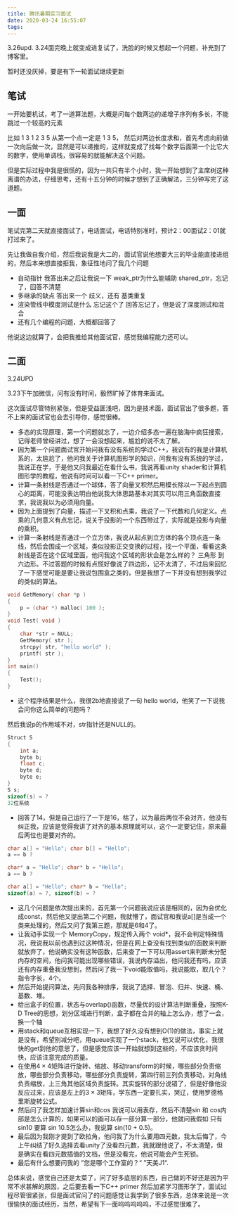 ```yaml
---
title: 腾讯暑期实习面试
date: 2020-03-24 16:55:07
tags:
---
```


3.26upd. 3.24面完晚上就变成进复试了，洗脸的时候又想起一个问题，补充到了博客里。

暂时还没灰掉，要是有下一轮面试继续更新

## 笔试

一开始要机试，考了一道算法题，大概是问每个数两边的递增子序列有多长，不能跳过一个较高的元素

比如 1 3 1 2 3 5 从第一个点一定是 1 3 5， 然后对两边长度求和，首先考虑向前做一次向后做一次，显然是可以递推的，这样就变成了找每个数字后面第一个比它大的数字，使用单调栈，很容易的就能解决这个问题。

但是实际过程中我是很慌的，因为一共只有半个小时，我一开始想到了主席树这种离谱的办法，仔细思考，还有十五分钟的时候才想到了正确解法，三分钟写完了这道题。

<!-- more -->

## 一面

笔试完第二天就直接面试了，电话面试，电话特别准时，预计2：00面试2：01就打过来了。

先让我做自我介绍，然后我说我是大二的，面试官说他想要大三的毕业能直接进组的，然后本来想直接拒我，象征性地问了我几个问题

+ 自动指针 我答出来之后让我说一下 weak_ptr为什么能辅助 shared_ptr，忘记了，回答不清楚
+ 多继承的缺点 答出来一个 歧义，还有 基类重复
+ 渲染管线中模度测试是什么  忘记这个了 回答忘记了，但是说了深度测试和混合
+ 还有几个编程的问题，大概都回答了

他说这边就算了，会把我推给其他面试官，感觉我编程能力还可以。

## 二面

3.24UPD

3.23下午加微信，问有没有时间，毅然旷掉了体育来面试。

这次面试尽管特别紧张，但是受益匪浅吧，因为是技术面，面试官出了很多题，答不上来的面试官也会去引导你，感觉很棒。

+ 多态的实现原理，第一个问题就忘了，一边介绍多态一遍在脑海中疯狂搜索，记得老师曾经讲过，想了一会没想起来，尴尬的说不太了解。
+ 因为第一个问题面试官开始问我有没有系统的学过C++，我说有的我是计算机系的，太尴尬了，他问我关于计算机图形学的知识，问我有没有系统的学过，我说正在学，于是他又问我最近在看什么书，我说再看unity shader和计算机图形学的教程，他说有时间可以看一下C++ primer。
+ 计算一条射线是否通过一个球体，答了向量叉积然后用模长除以一下起点到圆心的距离，可能没表达明白他说我大体思路基本对其实可以用三角函数直接求，我说我以为必须用向量。
+ 因为上面提到了向量，描述一下叉积和点乘，我说了一下代数和几何定义。点乘的几何意义有点忘记，说关于投影的一个东西带过了，实际就是投影与向量的乘积。
+ 计算一条射线是否通过一个立方体，我说从起点到立方体的各个顶点连一条线，然后会围成一个区域，类似投影正交变换的过程，找一个平面，看看这条射线是否在这个区域里面，他问我这个区域的形状会是怎么样的？ 三角形 到 六边形。不过答题的时候有点慌好像说了四边形，记不太清了，不过后来回忆了一下感觉可能是要让我说包围盒之类的，但是我想了一下并没有想到我学过的类似的算法。

``` cpp
void GetMemory( char *p )
{
    p = (char *) malloc( 100 );
}
void Test( void )
{
    char *str = NULL;
    GetMemory( str );
    strcpy( str, "hello world" );
    printf( str );
}
int main() 
{
    Test();
}
```

+ 这个程序结果是什么，我很2b地直接说了一句 hello world，他笑了一下说我会问你这么简单的问题吗？

然后我说p的作用域不对，str指针还是NULL的。

```cpp
Struct S
{ 
    int a;
    byte b;
    float c;
    byte d;
    byte e;
}
S s;
sizeof(s) = ?
32位系统
```

+ 回答了14，但是自己运行了一下是16，枯了，以为最后两位不会对齐，他没有纠正我，应该是觉得我讲了对齐的基本原理就可以，这个一定要记住，原来最后两位也是要对齐的。

```cpp
char a[] = "Hello"; char b[] = "Hello";
a == b ?

char* a = "Hello"; char* b = "Hello";
a == b ?

char a[] = "Hello"; char* b = "Hello"; 
sizeof(a) = ?, sizeof(b) = ?
```

+ 这几个问题是依次提出来的，首先第一个问题我说应该是相同的，因为会优化成const，然后他又提出第二个问题，我就懵了，面试官和我说a[]是当成一个类来处理的，然后又问了我第三题，那就是6和4了。
+ 让我动手实现一个 MemoryCopy，规定传入两个 void*，我不会判定特殊情况，我说我以前也遇到过这种情况，但是在网上查没有找到类似的函数来判断就放弃了，他说确实没有这种函数，后来查了一下可以用assert来判断未分配内存的空间，他问我可能出现哪些错误，我说内存溢出，他问我还有吗，应该还有内存重叠我没想到，然后问了我一下void能取值吗，我说能取，取几个？指令字长，4个。
+ 然后开始提问算法，先问我各种排序，我说了选择、冒泡、归并、快速、桶、基数、堆。
+ 给出盒子的位置，状态与overlap()函数，尽量优的设计算法判断重叠，按照K-D Tree的思想，划分区域进行判断，盒子都在合并的轴上怎么办，想了一会，换一个轴
+ 用stack和queue互相实现一下，我想了好久没有想到O(1)的做法，事实上就是没有，希望别减分吧，用queue实现了一个stack，他又说可以优化，我很快的get到他的意思了，但是感觉应该一开始就想到这些的，不应该贪时间快，应该注意完成的质量。
+ 在使用$4\times4$矩阵进行旋转、缩放、移动transform的时候，哪些部分负责缩放，哪些部分负责移动，哪些部分负责旋转，第四行前三列负责移动，对角线负责缩放，上三角其他区域负责旋转。其实旋转的部分说错了，但是好像他没反应过来，应该是左上的$3\times3$矩阵，学东西一定要扎实，哭辽，使用罗德格里斯旋转公式。
+ 然后问了我怎样加速计算sin和cos 我说可以用表存，然后不清楚sin 和 cos内部是怎么计算的，如果可以的画可以存一部分算一部分，他就问我假如 只有 sin10 要算 sin 10.5怎么办，我说算 sin(10 + 0.5)。
+ 最后因为我刚才提到了欧拉角，他问我了为什么要用四元数，我太后悔了，今上午纠结了好久选择去看unity了没看四元数，我就跟他说了，不太清楚，但是确实在看四元数插值的文档，但是没看完，他说可能会产生死锁。
+ 最后有什么想要问我的 ”您是哪个工作室的？“ ”天美J1“.

总体来说，感觉自己还是太菜了，问了好多底层的东西，自己做的不好还是因为平常不求甚解的原因，之后要去看一下C++ primer 然后加紧学习图形学了，面试过程尽管很紧张，但是面试官问了的问题感觉让我学到了很多东西，总体来说是一次很愉快的面试经历，当然，希望有下一面呜呜呜呜呜，不过感觉很难了。